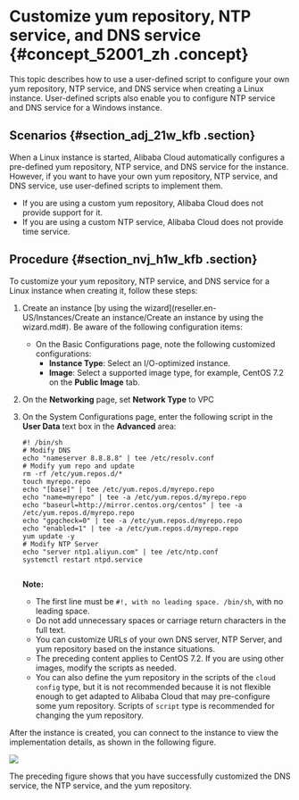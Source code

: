 # Customize yum repository, NTP service, and DNS service {#concept_52001_zh .concept}

This topic describes how to use a user-defined script to configure your own yum repository, NTP service, and DNS service when creating a Linux instance. User-defined scripts also enable you to configure NTP service and DNS service for a Windows instance.

## Scenarios {#section_adj_21w_kfb .section}

When a Linux instance is started, Alibaba Cloud automatically configures a pre-defined yum repository, NTP service, and DNS service for the instance. However, if you want to have your own yum repository, NTP service, and DNS service, use user-defined scripts to implement them.

-   If you are using a custom yum repository, Alibaba Cloud does not provide support for it.
-   If you are using a custom NTP service, Alibaba Cloud does not provide time service.

## Procedure {#section_nvj_h1w_kfb .section}

To customize your yum repository, NTP service, and DNS service for a Linux instance when creating it, follow these steps:

1.  Create an instance [by using the wizard](reseller.en-US/Instances/Create an instance/Create an instance by using the wizard.md#). Be aware of the following configuration items:
    -   On the Basic Configurations page, note the following customized configurations:
        -   **Instance Type**: Select an I/O-optimized instance.
        -   **Image**: Select a supported image type, for example, CentOS 7.2 on the **Public Image** tab.
2.  On the **Networking** page, set **Network Type** to VPC
3.  On the System Configurations page, enter the following script in the **User Data** text box in the **Advanced** area:

    ``` {#codeblock_3z1_10l_bkn .language-shell}
    #! /bin/sh
    # Modify DNS
    echo "nameserver 8.8.8.8" | tee /etc/resolv.conf
    # Modify yum repo and update
    rm -rf /etc/yum.repos.d/*
    touch myrepo.repo
    echo "[base]" | tee /etc/yum.repos.d/myrepo.repo
    echo "name=myrepo" | tee -a /etc/yum.repos.d/myrepo.repo
    echo "baseurl=http://mirror.centos.org/centos" | tee -a /etc/yum.repos.d/myrepo.repo
    echo "gpgcheck=0" | tee -a /etc/yum.repos.d/myrepo.repo
    echo "enabled=1" | tee -a /etc/yum.repos.d/myrepo.repo
    yum update -y
    # Modify NTP Server
    echo "server ntp1.aliyun.com" | tee /etc/ntp.conf
    systemctl restart ntpd.service
    					
    ```

    **Note:** 

    -   The first line must be `#!, with no leading space. /bin/sh`, with no leading space.
    -   Do not add unnecessary spaces or carriage return characters in the full text.
    -   You can customize URLs of your own DNS server, NTP Server, and yum repository based on the instance situations.
    -   The preceding content applies to CentOS 7.2. If you are using other images, modify the scripts as needed.
    -   You can also define the yum repository in the scripts of the `cloud config` type, but it is not recommended because it is not flexible enough to get adapted to Alibaba Cloud that may pre-configure some yum repository. Scripts of `script` type is recommended for changing the yum repository.

After the instance is created, you can connect to the instance to view the implementation details, as shown in the following figure.

![](http://static-aliyun-doc.oss-cn-hangzhou.aliyuncs.com/assets/img/9823/156678812912172_en-US.png)

The preceding figure shows that you have successfully customized the DNS service, the NTP service, and the yum repository.

